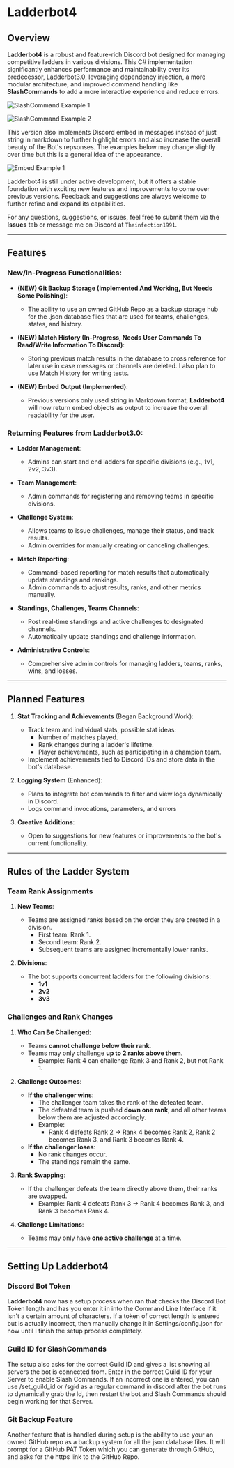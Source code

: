 # Ladderbot4

## Overview
**Ladderbot4** is a robust and feature-rich Discord bot designed for managing competitive ladders in various divisions. This C# implementation significantly enhances performance and maintainability over its predecessor, Ladderbot3.0, leveraging dependency injection, a more modular architecture, and improved command handling like **SlashCommands** to add a more interactive experience and reduce errors.

![SlashCommand Example 1](examples/example1.png)

![SlashCommand Example 2](examples/example2.png)

This version also implements Discord embed in messages instead of just string in markdown to further highlight errors and also increase the overall beauty of the Bot's repsonses. The examples below may change slightly over time but this is a general idea of the appearance. 

![Embed Example 1](examples/example3.png)

Ladderbot4 is still under active development, but it offers a stable foundation with exciting new features and improvements to come over previous versions. Feedback and suggestions are always welcome to further refine and expand its capabilities.

For any questions, suggestions, or issues, feel free to submit them via the **Issues** tab or message me on Discord at `Theinfection1991`.

---

## Features

### New/In-Progress Functionalities:

- **(NEW) Git Backup Storage (Implemented And Working, But Needs Some Polishing)**:
  - The ability to use an owned GitHub Repo as a backup storage hub for the .json database files that are used for teams, challenges, states, and history.
 
- **(NEW) Match History (In-Progress, Needs User Commands To Read/Write Information To Discord)**:
   - Storing previous match results in the database to cross reference for later use in case messages or channels are deleted. I also plan to use Match History for writing tests.
 
- **(NEW) Embed Output (Implemented)**:
  - Previous versions only used string in Markdown format, **Ladderbot4** will now return embed objects as output to increase the overall readability for the user.

### Returning Features from Ladderbot3.0:

- **Ladder Management**:
  - Admins can start and end ladders for specific divisions (e.g., 1v1, 2v2, 3v3).

- **Team Management**:
  - Admin commands for registering and removing teams in specific divisions.

- **Challenge System**:
  - Allows teams to issue challenges, manage their status, and track results.
  - Admin overrides for manually creating or canceling challenges.

- **Match Reporting**:
  - Command-based reporting for match results that automatically update standings and rankings.
  - Admin commands to adjust results, ranks, and other metrics manually.

- **Standings, Challenges, Teams Channels**:
  - Post real-time standings and active challenges to designated channels.
  - Automatically update standings and challenge information.

- **Administrative Controls**:
  - Comprehensive admin controls for managing ladders, teams, ranks, wins, and losses.

---

## Planned Features

1. **Stat Tracking and Achievements** (Began Background Work):
   - Track team and individual stats, possible stat ideas:
     - Number of matches played.
     - Rank changes during a ladder's lifetime.
     - Player achievements, such as participating in a champion team.
   - Implement achievements tied to Discord IDs and store data in the bot's database.



3. **Logging System** (Enhanced):
   - Plans to integrate bot commands to filter and view logs dynamically in Discord.
   - Logs command invocations, parameters, and errors
     
5. **Creative Additions**:
   - Open to suggestions for new features or improvements to the bot's current functionality.

---

## Rules of the Ladder System

### Team Rank Assignments
1. **New Teams**:
   - Teams are assigned ranks based on the order they are created in a division.
     - First team: Rank 1.
     - Second team: Rank 2.
     - Subsequent teams are assigned incrementally lower ranks.
   
2. **Divisions**:
   - The bot supports concurrent ladders for the following divisions:
     - **1v1**
     - **2v2**
     - **3v3**

### Challenges and Rank Changes
1. **Who Can Be Challenged**:
   - Teams **cannot challenge below their rank**.
   - Teams may only challenge **up to 2 ranks above them**.
     - Example: Rank 4 can challenge Rank 3 and Rank 2, but not Rank 1.

2. **Challenge Outcomes**:
   - **If the challenger wins**:
     - The challenger team takes the rank of the defeated team.
     - The defeated team is pushed **down one rank**, and all other teams below them are adjusted accordingly.
     - Example:
       - Rank 4 defeats Rank 2 → Rank 4 becomes Rank 2, Rank 2 becomes Rank 3, and Rank 3 becomes Rank 4.
   - **If the challenger loses**:
     - No rank changes occur.
     - The standings remain the same.

3. **Rank Swapping**:
   - If the challenger defeats the team directly above them, their ranks are swapped.
     - Example: Rank 4 defeats Rank 3 → Rank 4 becomes Rank 3, and Rank 3 becomes Rank 4.

4. **Challenge Limitations**:
   - Teams may only have **one active challenge** at a time.

---

## Setting Up Ladderbot4

### Discord Bot Token
**Ladderbot4** now has a setup process when ran that checks the Discord Bot Token length and has you enter it in into the Command Line Interface if it isn't a certain amount of characters. If a token of correct length is entered but is actually incorrect, then manually change it in Settings/config.json for now until I finish the setup process completely. 

### Guild ID for SlashCommands 
The setup also asks for the correct Guild ID and gives a list showing all servers the bot is connected from. Enter in the correct Guild ID for your Server to enable Slash Commands. If an incorrect one is entered, you can use /set_guild_id or /sgid as a regular command in discord after the bot runs to dynamically grab the Id, then restart the bot and Slash Commands should begin working for that Server.

### Git Backup Feature
Another feature that is handled during setup is the ability to use your an owned GitHub repo as a backup system for all the json database files. It will prompt for a GitHub PAT Token which you can generate through GitHub, and asks for the https link to the GitHub Repo.
